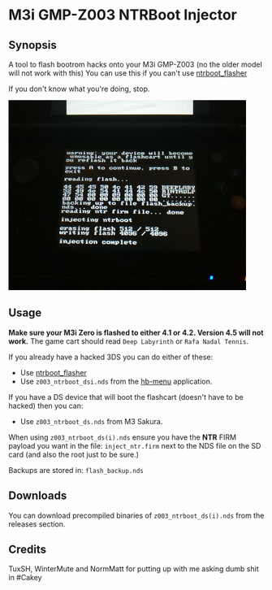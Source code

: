 # M3i GMP-Z003 NTRBoot Injector

## Synopsis

A tool to flash bootrom hacks onto your M3i GMP-Z003 (no the older model will not work with this)
You can use this if you can't use [ntrboot_flasher](https://github.com/kitling/ntrboot_flasher)

If you don't know what you're doing, stop.

![injecting ntrboot](screenshot.jpg)

## Usage

**Make sure your M3i Zero is flashed to either 4.1 or 4.2. Version 4.5 will not work.**
The game cart should read `Deep Labyrinth` or `Rafa Nadal Tennis`.

If you already have a hacked 3DS you can do either of these:

* Use [ntrboot_flasher](https://github.com/kitling/ntrboot_flasher)
* Use `z003_ntrboot_dsi.nds` from the [hb-menu](https://github.com/devkitPro/nds-hb-menu) application.

If you have a DS device that will boot the flashcart (doesn't have to be hacked) then you can:

* Use `z003_ntrboot_ds.nds` from M3 Sakura.

When using `z003_ntrboot_ds(i).nds` ensure you have the **NTR** FIRM payload you want in the file:
`inject_ntr.firm` next to the NDS file on the SD card (and also the root just to be sure.)

Backups are stored in: `flash_backup.nds`

## Downloads

You can download precompiled binaries of `z003_ntrboot_ds(i).nds` from the releases section.

## Credits

TuxSH, WinterMute and NormMatt for putting up with me asking dumb shit in #Cakey